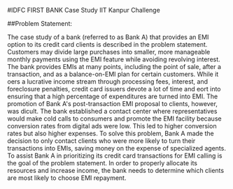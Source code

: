 #IDFC FIRST BANK Case Study IIT Kanpur Challenge

##Problem Statement:

The case study of a bank (referred to as Bank A) that provides an EMI option to its credit card clients is described in the problem statement. Customers may divide large purchases into smaller, more manageable monthly payments using the EMI feature while avoiding revolving interest. The bank provides EMIs at many points, including the point of sale, after a transaction, and as a balance-on-EMI plan for certain customers. While it o ers a lucrative income stream through processing fees, interest, and foreclosure penalties, credit card issuers devote a lot of time and e ort into ensuring that a high percentage of expenditures are turned into EMI. The promotion of Bank A's post-transaction EMI proposal to clients, however, was di cult. The bank established a contact center where representatives would make cold calls to consumers and promote the EMI facility because conversion rates from digital ads were low. This led to higher conversion rates but also higher expenses. To solve this problem, Bank A made the decision to only contact clients who were more likely to turn their transactions into EMIs, saving money on the expense of specialized agents. To assist Bank A in prioritizing its credit card transactions for EMI calling is the goal of the problem statement. In order to properly allocate its resources and increase income, the bank needs to determine which clients are most likely to choose EMI repayment.
